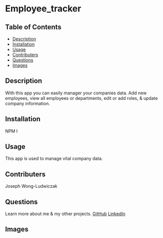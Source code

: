 # Employee_tracker
## Table of Contents
* [Description](#description)
* [Installation](#installation)
* [Usage](#usage)
* [Contributers](#contributers)
* [Questions](#questions)
* [Images](#images)

## <a name="description"></a>Description
With this app you can easily manager your companies data. Add new employees, view all employees or departments, edit or add roles, & update company information.
## <a name="installation"></a>Installation
NPM I
## <a name="usage"></a>Usage
This app is used to manage vital company data.
## <a name="contributers"></a>Contributers
Joseph Wong-Ludwiczak

## <a name="questions"></a>Questions
Learn more about me & my other projects.
[GitHub](https://github.com/Josclud) 
[LinkedIn](https://www.linkedin.com/in/joseph-wong-ludwicak/)


## <a name="images"></a>Images
